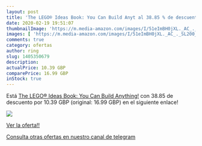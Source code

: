 ```yaml
---
layout: post
title: 'The LEGO® Ideas Book: You Can Build Anyt al 38.85 % de descuento'
date: 2020-02-19 19:51:07
thumbnailImage: 'https://m.media-amazon.com/images/I/51eImBH0jXL._AC_._SL200_.jpg'
images: [ 'https://m.media-amazon.com/images/I/51eImBH0jXL._AC_._SL200_.jpg' ]
comments: true
category: ofertas
author: ring
slug: 1405350679
description:
actualPrice: 10.39 GBP
comparePrice: 16.99 GBP
inStock: true
---
```


Está [The LEGO® Ideas Book: You Can Build Anything!](https://www.amazon.com/dp/1405350679/?tag=redken08-20) con 38.85 de descuento por 10.39 GBP (original: 16.99 GBP) en el siguiente enlace!

[![](https://m.media-amazon.com/images/I/51eImBH0jXL._AC_._SL200_.jpg)](https://www.amazon.com/dp/1405350679/?tag=redken08-20)

[Ver la oferta!!](https://www.amazon.com/dp/1405350679/?tag=redken08-20)

[Consulta otras ofertas en nuestro canal de telegram](https://t.me/s/ofertas25)

